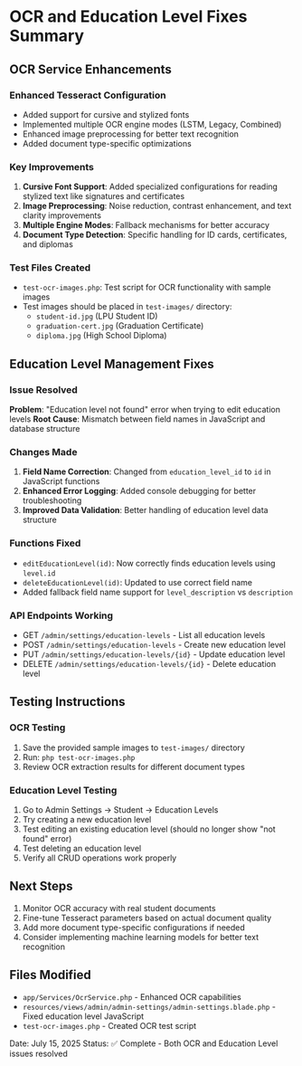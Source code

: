# OCR and Education Level Fixes Summary

## OCR Service Enhancements

### Enhanced Tesseract Configuration
- Added support for cursive and stylized fonts
- Implemented multiple OCR engine modes (LSTM, Legacy, Combined)
- Enhanced image preprocessing for better text recognition
- Added document type-specific optimizations

### Key Improvements
1. **Cursive Font Support**: Added specialized configurations for reading stylized text like signatures and certificates
2. **Image Preprocessing**: Noise reduction, contrast enhancement, and text clarity improvements
3. **Multiple Engine Modes**: Fallback mechanisms for better accuracy
4. **Document Type Detection**: Specific handling for ID cards, certificates, and diplomas

### Test Files Created
- `test-ocr-images.php`: Test script for OCR functionality with sample images
- Test images should be placed in `test-images/` directory:
  - `student-id.jpg` (LPU Student ID)
  - `graduation-cert.jpg` (Graduation Certificate)
  - `diploma.jpg` (High School Diploma)

## Education Level Management Fixes

### Issue Resolved
**Problem**: "Education level not found" error when trying to edit education levels
**Root Cause**: Mismatch between field names in JavaScript and database structure

### Changes Made
1. **Field Name Correction**: Changed from `education_level_id` to `id` in JavaScript functions
2. **Enhanced Error Logging**: Added console debugging for better troubleshooting
3. **Improved Data Validation**: Better handling of education level data structure

### Functions Fixed
- `editEducationLevel(id)`: Now correctly finds education levels using `level.id`
- `deleteEducationLevel(id)`: Updated to use correct field name
- Added fallback field name support for `level_description` vs `description`

### API Endpoints Working
- GET `/admin/settings/education-levels` - List all education levels
- POST `/admin/settings/education-levels` - Create new education level
- PUT `/admin/settings/education-levels/{id}` - Update education level
- DELETE `/admin/settings/education-levels/{id}` - Delete education level

## Testing Instructions

### OCR Testing
1. Save the provided sample images to `test-images/` directory
2. Run: `php test-ocr-images.php`
3. Review OCR extraction results for different document types

### Education Level Testing
1. Go to Admin Settings → Student → Education Levels
2. Try creating a new education level
3. Test editing an existing education level (should no longer show "not found" error)
4. Test deleting an education level
5. Verify all CRUD operations work properly

## Next Steps
1. Monitor OCR accuracy with real student documents
2. Fine-tune Tesseract parameters based on actual document quality
3. Add more document type-specific configurations if needed
4. Consider implementing machine learning models for better text recognition

## Files Modified
- `app/Services/OcrService.php` - Enhanced OCR capabilities
- `resources/views/admin/admin-settings/admin-settings.blade.php` - Fixed education level JavaScript
- `test-ocr-images.php` - Created OCR test script

Date: July 15, 2025
Status: ✅ Complete - Both OCR and Education Level issues resolved
